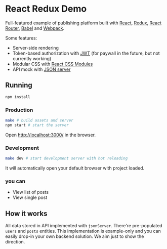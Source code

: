 # React Redux Demo

Full-featured example of publishing platform built with
[React](http://facebook.github.io/react/),
[Redux](http://rackt.github.io/redux/),
[React Router](http://rackt.github.io/react-router/),
[Babel](https://babeljs.io/) and
[Webpack](http://webpack.github.io/).

Some features:
- Server-side rendering
- Token-based authorization with [JWT](https://www.npmjs.com/package/jsonwebtoken) (for paywall in the future, but not currently working)
- Modular CSS with [React CSS Modules](https://github.com/gajus/react-css-modules)
- API mock with [JSON server](https://www.npmjs.com/package/json-server)

## Running
```bash
npm install
```

### Production
```bash
make # build assets and server
npm start # start the server
```

Open [http://localhost:3000/](http://localhost:3000/) in the browser.

### Development
```bash
make dev # start development server with hot reloading
```

It will automatically open your default browser with project loaded.


### you can

- View list of posts
- View single post

## How it works

All data stored in API implemented with `jsonServer`. There're pre-populated `users` and `posts` entities. This implementation is example-only and you can easily drop-in your own backend solution. We aim just to show the direction.
